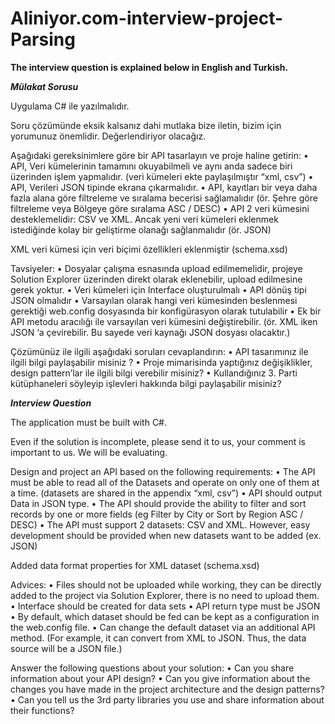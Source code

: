 # Aliniyor.com-interview-project-Parsing

****The interview question is explained below in English and Turkish.****




***Mülakat Sorusu***

Uygulama C# ile yazılmalıdır.

Soru çözümünde eksik kalsanız dahi mutlaka bize iletin, bizim için yorumunuz önemlidir. Değerlendiriyor olacağız.

Aşağıdaki gereksinimlere göre bir API tasarlayın ve proje haline getirin:
•	API, Veri kümelerinin tamamını okuyabilmeli ve aynı anda sadece biri üzerinden işlem yapmalıdır. (veri kümeleri ekte paylaşılmıştır “xml, csv”)
•	API, Verileri JSON tipinde ekrana çıkarmalıdır. 
•	API, kayıtları bir veya daha fazla alana göre filtreleme ve sıralama becerisi sağlamalıdır (ör. Şehre göre filtreleme veya Bölgeye göre sıralama ASC / DESC)
•	API 2 veri kümesini desteklemelidir: CSV ve XML. Ancak yeni veri kümeleri eklenmek istediğinde kolay bir geliştirme olanağı sağlanmalıdır (ör. JSON)

XML veri kümesi için veri biçimi özellikleri eklenmiştir (schema.xsd)

Tavsiyeler:
•	Dosyalar çalışma esnasında upload edilmemelidir, projeye Solution Explorer üzerinden direkt olarak eklenebilir, upload edilmesine gerek yoktur.
•	Veri kümeleri için Interface oluşturulmalı
•	API dönüş tipi JSON olmalıdır
•	Varsayılan olarak hangi veri kümesinden beslenmesi gerektiği web.config dosyasında bir konfigürasyon olarak tutulabilir
•	Ek bir API metodu aracılığı ile varsayılan veri kümesini değiştirebilir. (ör. XML iken JSON ‘a çevirebilir. Bu sayede veri kaynağı JSON dosyası olacaktır.)

Çözümünüz ile ilgili aşağıdaki soruları cevaplandırın:
•	API tasarımınız ile ilgili bilgi paylaşabilir misiniz ?
•	Proje mimarisinda yaptığınız değişiklikler, design pattern’lar ile ilgili bilgi verebilir misiniz?
•	Kullandığınız 3. Parti kütüphaneleri söyleyip işlevleri hakkında bilgi paylaşabilir misiniz?


***Interview Question***

The application must be built with C#.

Even if the solution is incomplete, please send it to us, your comment is important to us. We will be evaluating.

Design and project an API based on the following requirements:
• The API must be able to read all of the Datasets and operate on only one of them at a time. (datasets are shared in the appendix “xml, csv”)
• API should output Data in JSON type.
• The API should provide the ability to filter and sort records by one or more fields (eg Filter by City or Sort by Region ASC / DESC)
• The API must support 2 datasets: CSV and XML. However, easy development should be provided when new datasets want to be added (ex. JSON)

Added data format properties for XML dataset (schema.xsd)

Advices:
• Files should not be uploaded while working, they can be directly added to the project via Solution Explorer, there is no need to upload them.
• Interface should be created for data sets
• API return type must be JSON
• By default, which dataset should be fed can be kept as a configuration in the web.config file.
• Can change the default dataset via an additional API method. (For example, it can convert from XML to JSON. Thus, the data source will be a JSON file.)

Answer the following questions about your solution:
• Can you share information about your API design?
• Can you give information about the changes you have made in the project architecture and the design patterns?
• Can you tell us the 3rd party libraries you use and share information about their functions?


